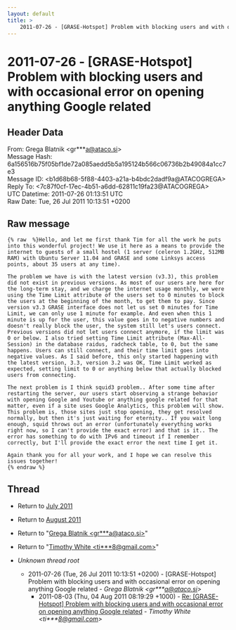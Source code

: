 ```yaml
---
layout: default
title: >
    2011-07-26 - [GRASE-Hotspot] Problem with blocking users and with occasional	error on opening anything Google related
---
```


# 2011-07-26 - [GRASE-Hotspot] Problem with blocking users and with occasional	error on opening anything Google related

## Header Data

From: Grega Blatnik \<gr***a@ataco.si\><br>
Message Hash: 6a156516b75f05bf1de72a085aedd5b5a195124b566c06736b2b49084a1cc7e3<br>
Message ID: \<b1d68b68-5f88-4403-a21a-b4bdc2dadf9a@ATACOGREGA\><br>
Reply To: \<7c87f0cf-17ec-4b51-a6dd-62811c19fa23@ATACOGREGA\><br>
UTC Datetime: 2011-07-26 01:13:51 UTC<br>
Raw Date: Tue, 26 Jul 2011 10:13:51 +0200<br>

## Raw message

```
{% raw  %}Hello, and let me first thank Tim for all the work he puts into this wonderful project! We use it here as a means to provide the internet to guests of a small hostel (1 server (celeron 1.2GHz, 512MB RAM) with Ubuntu Server 11.04 and GRASE and some Linksys access points, about 35 users at any time). 

The problem we have is with the latest version (v3.3), this problem did not exist in previous versions. As most of our users are here for the long-term stay, and we charge the internet usage monthly, we were using the Time Limit attribute of the users set to 0 minutes to block the users at the beginning of the month, to get them to pay. Since version v3.3 GRASE interface does not let us set 0 minutes for Time Limit, we can only use 1 minute for example. And even when this 1 minute is up for the user, this value goes in to negative numbers and doesn't really block the user, the system still let's users connect. Previous versions did not let users connect anymore, if the limit was 0 or below. I also tried setting Time Limit attribute (Max-All-Session) in the database raidus, radcheck table, to 0, but the same happens. Users can still connect, and their time limit goes into negative values. As I said before, this only started happening with the latest version, 3.3, version 3.2 was OK, Time Limit worked as expected, setting limit to 0 or anything below that actually blocked users from connecting. 

The next problem is I think squid3 problem.. After some time after restarting the server, our users start observing a strange behavior with opening Google and Youtube or anything google related for that matter, even if a site uses Google Analytics, this problem will show. This problem is, those sites just stop opening, they get resolved normally, but then it's just waiting for eternity.. If you wait long enough, squid throws out an error (unfortunately everything works right now, so I can't provide the exact error) and that is it.. The error has something to do with IPv6 and timeout if I remember correctly, but I'll provide the exact error the next time I get it. 

Again thank you for all your work, and I hope we can resolve this issues together! 
{% endraw %}
```

## Thread

+ Return to [July 2011](/archive/2011/07)
+ Return to [August 2011](/archive/2011/08)

+ Return to "[Grega Blatnik <gr***a<span>@</span>ataco.si>](/authors/gr___a_at_ataco_si)"
+ Return to "[Timothy White <ti***8<span>@</span>gmail.com>](/authors/ti___8_at_gmail_com)"

+ _Unknown thread root_
  + 2011-07-26 (Tue, 26 Jul 2011 10:13:51 +0200) - [GRASE-Hotspot] Problem with blocking users and with occasional	error on opening anything Google related - _Grega Blatnik \<gr***a@ataco.si\>_
    + 2011-08-03 (Thu, 04 Aug 2011 08:19:29 +1000) - [Re: [GRASE-Hotspot] Problem with blocking users and with occasional error on opening anything Google related](/archive/2011/08/0f5cb16c541f833cbcc8e941bd0733faef40c7b982ea6fca57b5fb460897867f) - _Timothy White \<ti***8@gmail.com\>_

